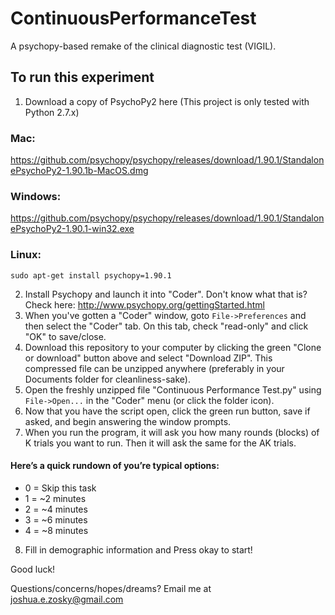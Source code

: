 # ContinuousPerformanceTest
A psychopy-based remake of the clinical diagnostic test (VIGIL).

## To run this experiment
1. Download a copy of PsychoPy2 here (This project is only tested with Python 2.7.x)
### Mac:
https://github.com/psychopy/psychopy/releases/download/1.90.1/StandalonePsychoPy2-1.90.1b-MacOS.dmg
### Windows:
https://github.com/psychopy/psychopy/releases/download/1.90.1/StandalonePsychoPy2-1.90.1-win32.exe
### Linux:
```shell
sudo apt-get install psychopy=1.90.1
```
2. Install Psychopy and launch it into "Coder". Don't know what that is? Check here: http://www.psychopy.org/gettingStarted.html
3. When you've gotten a "Coder" window, goto `File->Preferences` and then select the "Coder" tab. On this tab, check "read-only" and click "OK" to save/close.
4. Download this repository to your computer by clicking the green "Clone or download" button above and select "Download ZIP". This compressed file can be unzipped anywhere (preferably in your Documents folder for cleanliness-sake).
5. Open the freshly unzipped file "Continuous Performance Test.py" using `File->Open...` in the "Coder" menu (or click the folder icon).
6. Now that you have the script open, click the green run button, save if asked, and begin answering the window prompts.
7. When you run the program, it will ask you how many rounds (blocks) of K trials you want to run. Then it will ask the same for the AK trials.

#### Here’s a quick rundown of you’re typical options:
  * 0 = Skip this task
  * 1 = ~2 minutes
  * 2 = ~4 minutes
  * 3 = ~6 minutes
  * 4 = ~8 minutes
8. Fill in demographic information and Press okay to start!



Good luck!

Questions/concerns/hopes/dreams? Email me at joshua.e.zosky@gmail.com
